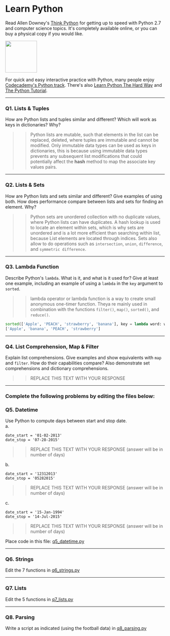 # Learn Python

Read Allen Downey's [Think Python](http://www.greenteapress.com/thinkpython/) for getting up to speed with Python 2.7 and computer science topics. It's completely available online, or you can buy a physical copy if you would like.

<a href="http://www.greenteapress.com/thinkpython/"><img src="img/think_python.png" style="width: 100px;" target="_blank"></a>

For quick and easy interactive practice with Python, many people enjoy [Codecademy's Python track](http://www.codecademy.com/en/tracks/python). There's also [Learn Python The Hard Way](http://learnpythonthehardway.org/book/) and [The Python Tutorial](https://docs.python.org/2/tutorial/).

---

### Q1. Lists &amp; Tuples

How are Python lists and tuples similar and different? Which will work as keys in dictionaries? Why?

>> Python lists are mutable, such that elements in the list can be replaced, deleted, where tuples are immutable and cannot be modified. Only immutable data types can be used as keys in dictionaries, this is because using immutable data types prevents any subsequent list modifications that could potentially affect the __hash__ method to map the associate key values pairs.

---

### Q2. Lists &amp; Sets

How are Python lists and sets similar and different? Give examples of using both. How does performance compare between lists and sets for finding an element. Why?

>> Python sets are unordered collection with no duplicate values, where Python lists can have duplicates. A hash lookup is used to locate an element within sets, which is why sets are unordered and is a lot more efficient than searching within list, because List elements are located through indices. Sets also allow to do operations such as `intersection`, `union`, `difference`, and `symmetric difference`. 

---

### Q3. Lambda Function

Describe Python's `lambda`. What is it, and what is it used for? Give at least one example, including an example of using a `lambda` in the `key` argument to `sorted`.

>> lambda operator or lambda function is a way to create small anonymous one-timer function. Theya re mainly used in combination with the functions `filter()`, `map()`, `sorted()`, and `reduce()`.

```python
sorted(['Apple', 'PEACH', 'strawberry', 'banana'], key = lambda word: word.upper())
['Apple', 'banana', 'PEACH', 'strawberry']
```

---

### Q4. List Comprehension, Map &amp; Filter

Explain list comprehensions. Give examples and show equivalents with `map` and `filter`. How do their capabilities compare? Also demonstrate set comprehensions and dictionary comprehensions.

>> REPLACE THIS TEXT WITH YOUR RESPONSE

---

### Complete the following problems by editing the files below:

### Q5. Datetime
Use Python to compute days between start and stop date.   
a.  

```
date_start = '01-02-2013'    
date_stop = '07-28-2015'
```

>> REPLACE THIS TEXT WITH YOUR RESPONSE (answer will be in number of days)

b.  
```
date_start = '12312013'  
date_stop = '05282015'  
```

>> REPLACE THIS TEXT WITH YOUR RESPONSE (answer will be in number of days)

c.  
```
date_start = '15-Jan-1994'      
date_stop = '14-Jul-2015'  
```

>> REPLACE THIS TEXT WITH YOUR RESPONSE  (answer will be in number of days)

Place code in this file: [q5_datetime.py](python/q5_datetime.py)

---

### Q6. Strings
Edit the 7 functions in [q6_strings.py](python/q6_strings.py)

---

### Q7. Lists
Edit the 5 functions in [q7_lists.py](python/q7_lists.py)

---

### Q8. Parsing
Write a script as indicated (using the football data) in [q8_parsing.py](python/q8_parsing.py)





